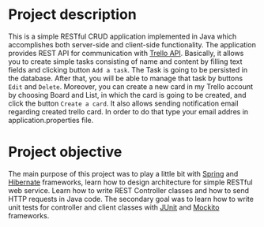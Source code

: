 # Project description
This is a simple RESTful CRUD application implemented in Java which accomplishes both server-side and client-side functionality. The application provides REST API for communication with [Trello API](https://developers.trello.com/reference#introduction). Basically, it allows you to create simple tasks consisting of name and content by filling text fields and clicking button `Add a task`. The Task is going to be persisted in the database. After that, you will be able to manage that task by buttons `Edit` and `Delete`. Moreover, you can create a new card in my Trello account by choosing Board and List, in which the card is going to be created, and click the button `Create a card`.
It also allows sending notification email regarding created trello card. In order to do that type your email addres in application.properties file.

# Project objective 
The main purpose of this project was to play a little bit with [Spring](https://spring.io/) and [Hibernate](https://hibernate.org/) frameworks, learn how to design architecture for simple RESTful web service. Learn how to write REST Controller classes and how to send HTTP requests in Java code. The secondary goal was to learn how to write unit tests for controller and client classes with [JUnit](https://junit.org/junit5/) and [Mockito](https://site.mockito.org/) frameworks. 
